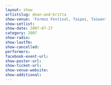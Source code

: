 ```yaml
---
layout: show
artistslug: dean-and-britta
show-venue: 'Formoz Festival, Taipei, Taiwan'
show-setlist: 
show-date: 2007-07-27
category: 2007
show-radio: 
show-lastfm: 
show-cancelled: 
performers: 
facebook-event-url: 
show-poster-url: 
show-ticket-url: 
show-venue-website: 
show-additional: 
---
```


